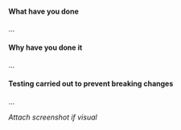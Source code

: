 #### What have you done
…

#### Why have you done it
…

#### Testing carried out to prevent breaking changes
…

_Attach screenshot if visual_
